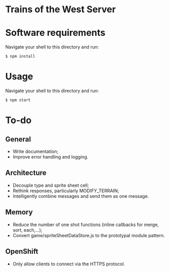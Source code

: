 # Trains of the West Server

# Software requirements

Navigate your shell to this directory and run:

```
$ npm install
```

# Usage

Navigate your shell to this directory and run:

```
$ npm start
```

# To-do

## General

*   Write documentation;
*   Improve error handling and logging.

## Architecture

*   Decouple type and sprite sheet cell;
*   Rethink responses, particularly MODIFY_TERRAIN;
*   Intelligently combine messages and send them as one message.

## Memory

*   Reduce the number of one shot functions (inline callbacks for merge, sort, each,...);
*   Convert game/spriteSheetDataStore.js to the prototypal module pattern.

## OpenShift

*   Only allow clients to connect via the HTTPS protocol.
